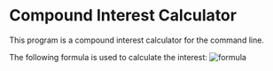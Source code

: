 # Compound Interest Calculator

This program is a compound interest calculator for the command line.

The following formula is used to calculate the interest:
    ![formula](https://wikimedia.org/api/rest_v1/media/math/render/svg/427814e9108dbe0a4e88e8780d81cebffcc33717)
